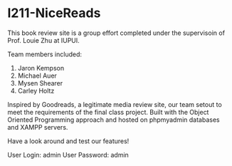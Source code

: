 # I211-NiceReads

This book review site is a group effort completed under the supervisoin of Prof. Louie Zhu at IUPUI. 

Team members included:
1. Jaron Kempson 
2. Michael Auer
3. Mysen Shearer
4. Carley Holtz

Inspired by Goodreads, a legitimate media review site, our team setout to meet the requirements of the final class project.
Built with the Object Oriented Programming approach and hosted on phpmyadmin databases and XAMPP servers.

Have a look around and test our features! 

User Login: admin
User Password: admin
